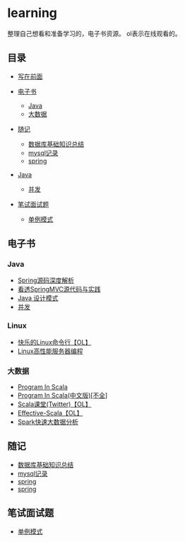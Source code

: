 # learning
整理自己想看和准备学习的，电子书资源。
ol表示在线观看的。

## 目录

- [写在前面](#写在前面)

- [电子书](#电子书)
    + [Java](#java)
    + [大数据](#大数据)

- [随记](#随记)
    + [数据库基础知识总结](#随记)
    + [mysql记录](#随记)
    + [spring](#随记)
- [Java](#java)
    + [并发](#java)
- [笔试面试题](#笔试面试题)
    + [单例模式](#笔试面试题)


## 电子书

### Java

+ [Spring源码深度解析](Java/Spring源码深度解析.pdf)
+ [看透SpringMVC源代码与实践](Java/看透springMvc源代码分析与实践.pdf) 
+ [Java 设计模式](Java/设计模式(中文版).pdf)
+ [并发](java/并发/Java并发编程.md)

### Linux

+ [快乐的Linux命令行【OL】](http://billie66.github.io/TLCL/index.html)
+ [Linux高性能服务器编程](liunx/Linux高性能服务器编程.pdf)


### 大数据

+ [Program In Scala](bigdata/Programming_in_Scala.pdf)
+ [Program In Scala(中文版)[不全]](bigdata/Scala编程(中文版).pdf)
+ [Scala课堂(Twitter)【OL】](http://twitter.github.io/scala_school/zh_cn)
+ [Effective-Scala【OL】](http://twitter.github.io/effectivescala/index-cn.html)
+ [Spark快速大数据分析](bigdata/Spark快速大数据分析.pdf)

## 随记
+ [数据库基础知识总结](数据库/数据库基础知识总结.md)
+ [mysql记录](数据库/mysql记录.md)
+ [spring](常用框架/spring/spring常用知识点.md)
+ [spring](常用框架/spring/spring-springboot常用注解.md)

## 笔试面试题
+ [单例模式](笔试面试题/单例模式.md)